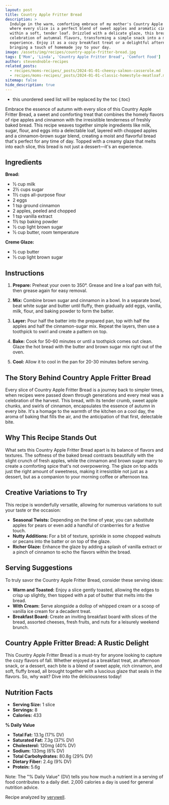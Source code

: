 ```yaml
---
layout: post
title: Country Apple Fritter Bread
description: >
  Indulge in the warm, comforting embrace of my mother's Country Apple Fritter Bread,
  where every slice is a perfect blend of sweet apples and aromatic cinnamon nestled
  within a soft, tender loaf. Drizzled with a delicate glaze, this bread is a
  celebration of autumnal flavors, transforming a simple snack into a memorable
  experience. Enjoy it as a cozy breakfast treat or a delightful afternoon indulgence,
  bringing a touch of homemade joy to your day.
image: /assets/img/recipes/country-apple-fritter-bread.jpg
tags: ['Mom', 'Linda', 'Country Apple Fritter Bread', 'Comfort Food']
author: stevendnoble-recipes
related_posts:
  - recipes/moms-recipes/_posts/2024-01-01-cheesy-salmon-casserole.md
  - recipes/moms-recipes/_posts/2024-01-01-classic-homestyle-meatloaf.md
sitemap: false
hide_description: true
---
```


* this unordered seed list will be replaced by the toc
{:toc}

Embrace the essence of autumn with every slice of this Country Apple Fritter Bread, a sweet and comforting treat that combines the homely flavors of ripe apples and cinnamon with the irresistible tenderness of freshly baked bread. This recipe weaves together simple ingredients like milk, sugar, flour, and eggs into a delectable loaf, layered with chopped apples and a cinnamon-brown sugar blend, creating a moist and flavorful bread that's perfect for any time of day. Topped with a creamy glaze that melts into each slice, this bread is not just a dessert—it's an experience.

## Ingredients

**Bread:**

* ½ cup milk
* 2½ cups sugar
* 1½ cups all-purpose flour
* 2 eggs
* 1 tsp ground cinnamon
* 2 apples, peeled and chopped
* 1 tsp vanilla extract
* 1½ tsp baking powder
* ½ cup light brown sugar
* ½ cup butter, room temperature

**Creme Glaze:**

* ½ cup butter
* ⅓ cup light brown sugar

## Instructions

1. **Prepare:** Preheat your oven to 350°. Grease and line a loaf pan with foil, then grease again for easy removal.

2. **Mix:** Combine brown sugar and cinnamon in a bowl. In a separate bowl, beat white sugar and butter until fluffy, then gradually add eggs, vanilla, milk, flour, and baking powder to form the batter.

3. **Layer:** Pour half the batter into the prepared pan, top with half the apples and half the cinnamon-sugar mix. Repeat the layers, then use a toothpick to swirl and create a pattern on top.

4. **Bake:** Cook for 50-60 minutes or until a toothpick comes out clean. Glaze the hot bread with the butter and brown sugar mix right out of the oven.

5. **Cool:** Allow it to cool in the pan for 20-30 minutes before serving.

## The Story Behind Country Apple Fritter Bread

Every slice of Country Apple Fritter Bread is a journey back to simpler times, when recipes were passed down through generations and every meal was a celebration of the harvest. This bread, with its tender crumb, sweet apple chunks, and swirls of cinnamon, encapsulates the essence of autumn in every bite. It's a homage to the warmth of the kitchen on a cool day, the aroma of baking that fills the air, and the anticipation of that first, delectable bite.

## Why This Recipe Stands Out

What sets this Country Apple Fritter Bread apart is its balance of flavors and textures. The softness of the baked bread contrasts beautifully with the slight crunch of fresh apples, while the cinnamon and brown sugar marry to create a comforting spice that's not overpowering. The glaze on top adds just the right amount of sweetness, making it irresistible not just as a dessert, but as a companion to your morning coffee or afternoon tea.

## Creative Variations to Try

This recipe is wonderfully versatile, allowing for numerous variations to suit your taste or the occasion:

* **Seasonal Twists:** Depending on the time of year, you can substitute apples for pears or even add a handful of cranberries for a festive touch.
* **Nutty Additions:** For a bit of texture, sprinkle in some chopped walnuts or pecans into the batter or on top of the glaze.
* **Richer Glaze:** Enhance the glaze by adding a splash of vanilla extract or a pinch of cinnamon to echo the flavors within the bread.

## Serving Suggestions

To truly savor the Country Apple Fritter Bread, consider these serving ideas:

* **Warm and Toasted:** Enjoy a slice gently toasted, allowing the edges to crisp up slightly, then topped with a pat of butter that melts into the bread.
* **With Cream:** Serve alongside a dollop of whipped cream or a scoop of vanilla ice cream for a decadent treat.
* **Breakfast Board:** Create an inviting breakfast board with slices of the bread, assorted cheeses, fresh fruits, and nuts for a leisurely weekend brunch.

## Country Apple Fritter Bread: A Rustic Delight

This Country Apple Fritter Bread is a must-try for anyone looking to capture the cozy flavors of fall. Whether enjoyed as a breakfast treat, an afternoon snack, or a dessert, each bite is a blend of sweet apple, rich cinnamon, and soft, fluffy bread, all brought together with a luscious glaze that seals in the flavors. So, why wait? Dive into the deliciousness today!

## Nutrition Facts

* **Serving Size:** 1 slice
* **Servings:** 8
* **Calories:** 433

**% Daily Value**

* **Total Fat:** 13.1g (17% DV)
* **Saturated Fat:** 7.3g (37% DV)
* **Cholesterol:** 120mg (40% DV)
* **Sodium:** 133mg (6% DV)
* **Total Carbohydrates:** 80.8g (29% DV)
* **Dietary Fiber:** 2.4g (9% DV)
* **Protein:** 5.6g

Note: The "% Daily Value" (DV) tells you how much a nutrient in a serving of food contributes to a daily diet. 2,000 calories a day is used for general nutrition advice.

Recipe analyzed by <a href="https://www.verywellfit.com/recipe-nutrition-analyzer-4157076" target="_blank">verywell</a>.

<script type="application/ld+json">
{
  "@context": "http://schema.org",
  "@type": "Recipe",
  "name": "Country Apple Fritter Bread",
  "image": "country-apple-fritter-bread.jpg",
  "author": {
    "@type": "Person",
    "name": "Steven D Noble"
  },
  "description": "Embrace the essence of autumn with this sweet and comforting Country Apple Fritter Bread, layered with ripe apples and cinnamon, and topped with a creamy glaze.",
  "prepTime": "PT20M",
  "cookTime": "PT1H",
  "totalTime": "PT1H20M",
  "recipeYield": "8 servings",
  "recipeIngredient": [
    "½ cup milk",
    "2½ cups sugar",
    "1½ cups all-purpose flour",
    "2 eggs",
    "1 tsp ground cinnamon",
    "2 apples, peeled and chopped",
    "1 tsp vanilla extract",
    "1½ tsp baking powder",
    "½ cup light brown sugar",
    "½ cup butter, room temperature",
    "½ cup butter (for glaze)",
    "⅓ cup light brown sugar (for glaze)"
  ],
  "recipeInstructions": [
    {
      "@type": "HowToStep",
      "text": "Preheat your oven to 350°. Grease and line a loaf pan with foil, then grease again for easy removal."
    },
    {
      "@type": "HowToStep",
      "text": "Combine brown sugar and cinnamon in a bowl. Beat white sugar and butter until fluffy, then gradually add eggs, vanilla, milk, flour, and baking powder."
    },
    {
      "@type": "HowToStep",
      "text": "Pour half the batter into the prepared pan, top with half the apples and cinnamon-sugar mix. Repeat layers, then swirl with a toothpick."
    },
    {
      "@type": "HowToStep",
      "text": "Bake for 50-60 minutes or until a toothpick comes out clean. Glaze with the mix of butter and brown sugar while hot."
    },
    {
      "@type": "HowToStep",
      "text": "Allow to cool in the pan for 20-30 minutes before serving."
    }
  ],
  "nutrition": {
    "@type": "NutritionInformation",
    "calories": "433",
    "fatContent": "13.1g",
    "saturatedFatContent": "7.3g",
    "cholesterolContent": "120mg",
    "sodiumContent": "133mg",
    "carbohydrateContent": "80.8g",
    "fiberContent": "2.4g",
    "sugarContent": "55.4g",
    "proteinContent": "5.6g"
  }
}

</script>
